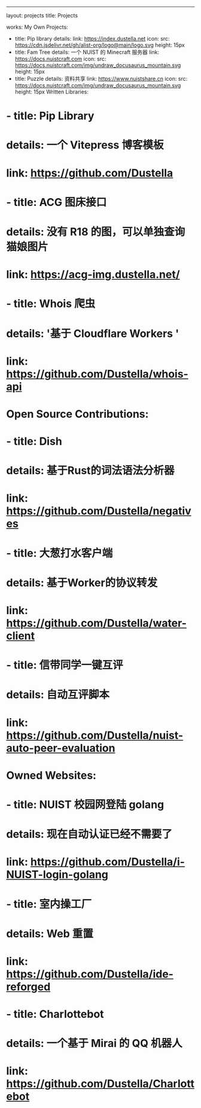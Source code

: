 ---
layout: projects
title: Projects

works:
  My Own Projects:
  - title: Pip library
    details: 
    link: https://index.dustella.net
    icon:
      src: https://cdn.jsdelivr.net/gh/alist-org/logo@main/logo.svg
      height: 15px
  - title: Fam Tree
    details: 一个 NUIST 的 Minecraft 服务器
    link: https://docs.nuistcraft.com
    icon:
      src: https://docs.nuistcraft.com/img/undraw_docusaurus_mountain.svg
      height: 15px
  - title: Puzzle
    details: 资料共享
    link: https://www.nuistshare.cn
    icon:
      src: https://docs.nuistcraft.com/img/undraw_docusaurus_mountain.svg
      height: 15px
  Written Libraries:
  # - title: Pip Library
  #   details: 一个 Vitepress 博客模板
  #   link: https://github.com/Dustella
  # - title: ACG 图床接口
  #   details: 没有 R18 的图，可以单独查询猫娘图片
  #   link: https://acg-img.dustella.net/
  # - title: Whois 爬虫
  #   details: '基于 Cloudflare Workers '
  #   link: https://github.com/Dustella/whois-api
  # Open Source Contributions:
  # - title: Dish
  #   details: 基于Rust的词法语法分析器
  #   link: https://github.com/Dustella/negatives
  # - title: 大葱打水客户端
  #   details: 基于Worker的协议转发
  #   link: https://github.com/Dustella/water-client
  # - title: 信带同学一键互评
  #   details: 自动互评脚本
  #   link: https://github.com/Dustella/nuist-auto-peer-evaluation
  # Owned Websites:
  # - title: NUIST 校园网登陆 golang
  #   details: 现在自动认证已经不需要了
  #   link: https://github.com/Dustella/i-NUIST-login-golang
  # - title: 室内操工厂
  #   details: Web 重置
  #   link: https://github.com/Dustella/ide-reforged
  # - title: Charlottebot
  #   details: 一个基于 Mirai 的 QQ 机器人
  #   link: https://github.com/Dustella/Charlottebot
